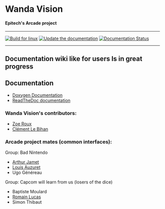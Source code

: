 # Wanda Vision
#### Epitech's Arcade project

---
[![Build for linux](https://github.com/Octopus773/Wanda-Vision/actions/workflows/build_arcade.yml/badge.svg)](https://github.com/Octopus773/Wanda-Vision/actions/workflows/build_arcade.yml)
[![Update the documentation](https://github.com/Octopus773/Wanda-Vision/actions/workflows/doc.yml/badge.svg?branch=master)](https://octopus773.github.io/Wanda-Vision/)
[![Documentation Status](https://readthedocs.org/projects/wanda-vision/badge/?version=latest)](https://wanda-vision.readthedocs.io/en/latest/?badge=latest)

---

## Documentation wiki like for users Is in great progress

## Documentation
- [Doxygen Documentation](https://octopus773.github.io/Wanda-Vision/)
- [ReadTheDoc documentation](https://wanda-vision.readthedocs.io/)

### Wanda Vision's contributors:
- [Zoe Roux](https://github.com/AnonymusRaccoon "Anonymus Raccoon")
- [Clément Le Bihan](https://github.com/Octopus773 "Octopus")

### Arcade project mates (common interfaces):
Group: Bad Nintendo
- [Arthur Jamet](https://github.com/Arthi-chaud "Arthi-Chaud")
- [Louis Auzuret](https://github.com/GitBluub "Bluub")
- Ugo Généreau

Group: Capcom will learn from us (losers of the dice)
- Baptiste Moulard
- [Romain Lucas](https://github.com/roromainlcs "roromainlcs")
- Simon Thibaut
